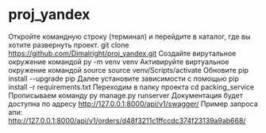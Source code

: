 # proj_yandex
Откройте командную строку (терминал) и перейдите в каталог, где вы хотите развернуть проект.
git clone <https://github.com/Dimalright/proj_yandex.git>
Создайте вирутальное окружение командой py -m venv venv
Активируйте виртуальное окружение командой source  source venv/Scripts/activate
Обновите pip install --upgrade pip
Далее установите зависимости с помощью pip install -r requirements.txt
Переходим в папку проекта cd packing_service
Прописываем команду py manage.py runserver
Документация будет доступна по адресу http://127.0.0.1:8000/api/v1/swagger/
Пример запроса апи: 
http://127.0.0.1:8000/api/v1/orders/d48f3211c1ffccdc374f23139a9ab668/